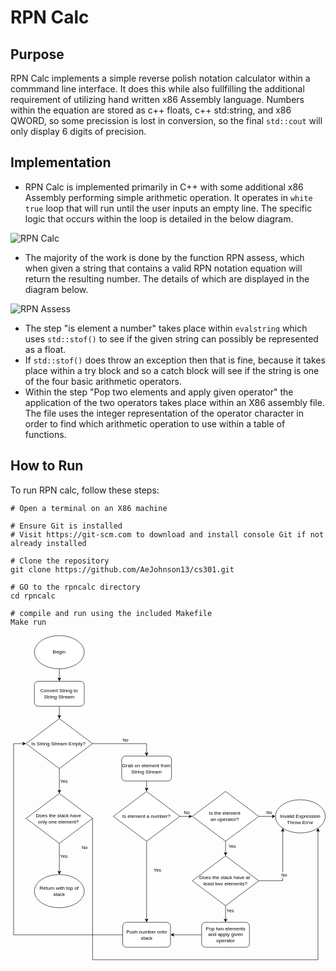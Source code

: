 # RPN Calc 

## Purpose
  RPN Calc implements a simple reverse polish notation calculator within a commmand line interface. It does this while also fullfilling the additional requirement of utilizing hand written x86 Assembly language. Numbers within the equation are stored as c++ floats, c++ std:string, and x86 QWORD, so some precission is lost in conversion, so the final `std::cout` will only display 6 digits of precision.
## Implementation 
* RPN Calc is implemented primarily in C++ with some additional x86 Assembly performing simple arithmetic operation. It operates in `white true` loop that will run until the user inputs an empty line. The specific logic that occurs within the loop is detailed in the below diagram. 


![RPN Calc](https://github.com/user-attachments/assets/9888b84c-9dc7-4c9d-b6ba-670d3af7c4f6)

* The majority of the work is done by the function RPN assess, which when given a string that contains a valid RPN notation equation will return the resulting number. The details of which are displayed in the diagram below. 

![RPN Assess](https://github.com/user-attachments/assets/274f4db0-29b4-4dce-b064-4c96f7f05295)

* The step "is element a number" takes place within `evalstring` which uses `std::stof()` to see if the given string can possibly be represented as a float.
* If `std::stof()` does throw an exception then that is fine, because it takes place within a try block and so a catch block will see if the string is one of the four basic arithmetic operators.
* Within the step "Pop two elements and apply given operator" the application of the two operators takes place within an X86 assembly file. The file uses the integer representation of the operator character in order to find which arithmetic operation to use within a table of functions. 

## How to Run
To run RPN calc, follow these steps: 
```shell
# Open a terminal on an X86 machine

# Ensure Git is installed
# Visit https://git-scm.com to download and install console Git if not already installed

# Clone the repository 
git clone https://github.com/AeJohnson13/cs301.git

# GO to the rpncalc directory
cd rpncalc

# compile and run using the included Makefile
Make run
```



<svg xmlns="http://www.w3.org/2000/svg" xmlns:xlink="http://www.w3.org/1999/xlink" version="1.1" width="758px" viewBox="-0.5 -0.5 758 789" content="&lt;mxfile host=&quot;app.diagrams.net&quot; agent=&quot;Mozilla/5.0 (Windows NT 10.0; Win64; x64) AppleWebKit/537.36 (KHTML, like Gecko) Chrome/129.0.0.0 Safari/537.36&quot; version=&quot;24.7.17&quot;&gt;&#10;  &lt;diagram id=&quot;C5RBs43oDa-KdzZeNtuy&quot; name=&quot;Page-1&quot;&gt;&#10;    &lt;mxGraphModel dx=&quot;1434&quot; dy=&quot;738&quot; grid=&quot;1&quot; gridSize=&quot;10&quot; guides=&quot;1&quot; tooltips=&quot;1&quot; connect=&quot;1&quot; arrows=&quot;1&quot; fold=&quot;1&quot; page=&quot;1&quot; pageScale=&quot;1&quot; pageWidth=&quot;827&quot; pageHeight=&quot;1169&quot; math=&quot;0&quot; shadow=&quot;0&quot;&gt;&#10;      &lt;root&gt;&#10;        &lt;mxCell id=&quot;WIyWlLk6GJQsqaUBKTNV-0&quot; /&gt;&#10;        &lt;mxCell id=&quot;WIyWlLk6GJQsqaUBKTNV-1&quot; parent=&quot;WIyWlLk6GJQsqaUBKTNV-0&quot; /&gt;&#10;        &lt;mxCell id=&quot;pCOxgNjbTqNbOYw9X1aS-14&quot; style=&quot;edgeStyle=orthogonalEdgeStyle;rounded=0;orthogonalLoop=1;jettySize=auto;html=1;exitX=0.5;exitY=1;exitDx=0;exitDy=0;entryX=0.5;entryY=0;entryDx=0;entryDy=0;&quot; parent=&quot;WIyWlLk6GJQsqaUBKTNV-1&quot; source=&quot;pCOxgNjbTqNbOYw9X1aS-11&quot; target=&quot;pCOxgNjbTqNbOYw9X1aS-13&quot; edge=&quot;1&quot;&gt;&#10;          &lt;mxGeometry relative=&quot;1&quot; as=&quot;geometry&quot; /&gt;&#10;        &lt;/mxCell&gt;&#10;        &lt;mxCell id=&quot;pCOxgNjbTqNbOYw9X1aS-11&quot; value=&quot;Grab on element from String Stream&quot; style=&quot;rounded=1;whiteSpace=wrap;html=1;&quot; parent=&quot;WIyWlLk6GJQsqaUBKTNV-1&quot; vertex=&quot;1&quot;&gt;&#10;          &lt;mxGeometry x=&quot;300&quot; y=&quot;300&quot; width=&quot;120&quot; height=&quot;60&quot; as=&quot;geometry&quot; /&gt;&#10;        &lt;/mxCell&gt;&#10;        &lt;mxCell id=&quot;pCOxgNjbTqNbOYw9X1aS-16&quot; style=&quot;edgeStyle=orthogonalEdgeStyle;rounded=0;orthogonalLoop=1;jettySize=auto;html=1;exitX=1;exitY=0.5;exitDx=0;exitDy=0;entryX=0;entryY=0.5;entryDx=0;entryDy=0;&quot; parent=&quot;WIyWlLk6GJQsqaUBKTNV-1&quot; source=&quot;pCOxgNjbTqNbOYw9X1aS-13&quot; target=&quot;pCOxgNjbTqNbOYw9X1aS-15&quot; edge=&quot;1&quot;&gt;&#10;          &lt;mxGeometry relative=&quot;1&quot; as=&quot;geometry&quot; /&gt;&#10;        &lt;/mxCell&gt;&#10;        &lt;mxCell id=&quot;pCOxgNjbTqNbOYw9X1aS-17&quot; value=&quot;No&quot; style=&quot;edgeLabel;html=1;align=center;verticalAlign=middle;resizable=0;points=[];&quot; parent=&quot;pCOxgNjbTqNbOYw9X1aS-16&quot; vertex=&quot;1&quot; connectable=&quot;0&quot;&gt;&#10;          &lt;mxGeometry x=&quot;0.04&quot; relative=&quot;1&quot; as=&quot;geometry&quot;&gt;&#10;            &lt;mxPoint y=&quot;-10&quot; as=&quot;offset&quot; /&gt;&#10;          &lt;/mxGeometry&gt;&#10;        &lt;/mxCell&gt;&#10;        &lt;mxCell id=&quot;pCOxgNjbTqNbOYw9X1aS-27&quot; style=&quot;edgeStyle=orthogonalEdgeStyle;rounded=0;orthogonalLoop=1;jettySize=auto;html=1;exitX=0.5;exitY=1;exitDx=0;exitDy=0;entryX=0.5;entryY=0;entryDx=0;entryDy=0;&quot; parent=&quot;WIyWlLk6GJQsqaUBKTNV-1&quot; source=&quot;pCOxgNjbTqNbOYw9X1aS-13&quot; target=&quot;pCOxgNjbTqNbOYw9X1aS-18&quot; edge=&quot;1&quot;&gt;&#10;          &lt;mxGeometry relative=&quot;1&quot; as=&quot;geometry&quot; /&gt;&#10;        &lt;/mxCell&gt;&#10;        &lt;mxCell id=&quot;pCOxgNjbTqNbOYw9X1aS-51&quot; value=&quot;Yes&quot; style=&quot;edgeLabel;html=1;align=center;verticalAlign=middle;resizable=0;points=[];&quot; parent=&quot;pCOxgNjbTqNbOYw9X1aS-27&quot; vertex=&quot;1&quot; connectable=&quot;0&quot;&gt;&#10;          &lt;mxGeometry x=&quot;-0.23&quot; y=&quot;-2&quot; relative=&quot;1&quot; as=&quot;geometry&quot;&gt;&#10;            &lt;mxPoint x=&quot;27&quot; y=&quot;-7&quot; as=&quot;offset&quot; /&gt;&#10;          &lt;/mxGeometry&gt;&#10;        &lt;/mxCell&gt;&#10;        &lt;mxCell id=&quot;pCOxgNjbTqNbOYw9X1aS-13&quot; value=&quot;Is element a number?&quot; style=&quot;rhombus;whiteSpace=wrap;html=1;&quot; parent=&quot;WIyWlLk6GJQsqaUBKTNV-1&quot; vertex=&quot;1&quot;&gt;&#10;          &lt;mxGeometry x=&quot;280&quot; y=&quot;385&quot; width=&quot;160&quot; height=&quot;120&quot; as=&quot;geometry&quot; /&gt;&#10;        &lt;/mxCell&gt;&#10;        &lt;mxCell id=&quot;pCOxgNjbTqNbOYw9X1aS-29&quot; style=&quot;edgeStyle=orthogonalEdgeStyle;rounded=0;orthogonalLoop=1;jettySize=auto;html=1;exitX=0.5;exitY=1;exitDx=0;exitDy=0;entryX=0.5;entryY=0;entryDx=0;entryDy=0;&quot; parent=&quot;WIyWlLk6GJQsqaUBKTNV-1&quot; source=&quot;pCOxgNjbTqNbOYw9X1aS-15&quot; target=&quot;pCOxgNjbTqNbOYw9X1aS-34&quot; edge=&quot;1&quot;&gt;&#10;          &lt;mxGeometry relative=&quot;1&quot; as=&quot;geometry&quot;&gt;&#10;            &lt;mxPoint x=&quot;485&quot; y=&quot;530&quot; as=&quot;targetPoint&quot; /&gt;&#10;          &lt;/mxGeometry&gt;&#10;        &lt;/mxCell&gt;&#10;        &lt;mxCell id=&quot;pCOxgNjbTqNbOYw9X1aS-30&quot; value=&quot;Yes&quot; style=&quot;edgeLabel;html=1;align=center;verticalAlign=middle;resizable=0;points=[];&quot; parent=&quot;pCOxgNjbTqNbOYw9X1aS-29&quot; vertex=&quot;1&quot; connectable=&quot;0&quot;&gt;&#10;          &lt;mxGeometry x=&quot;0.2&quot; y=&quot;3&quot; relative=&quot;1&quot; as=&quot;geometry&quot;&gt;&#10;            &lt;mxPoint x=&quot;12&quot; y=&quot;-10&quot; as=&quot;offset&quot; /&gt;&#10;          &lt;/mxGeometry&gt;&#10;        &lt;/mxCell&gt;&#10;        &lt;mxCell id=&quot;pCOxgNjbTqNbOYw9X1aS-31&quot; style=&quot;edgeStyle=orthogonalEdgeStyle;rounded=0;orthogonalLoop=1;jettySize=auto;html=1;exitX=1;exitY=0.5;exitDx=0;exitDy=0;entryX=0;entryY=0.5;entryDx=0;entryDy=0;&quot; parent=&quot;WIyWlLk6GJQsqaUBKTNV-1&quot; source=&quot;pCOxgNjbTqNbOYw9X1aS-15&quot; target=&quot;pCOxgNjbTqNbOYw9X1aS-72&quot; edge=&quot;1&quot;&gt;&#10;          &lt;mxGeometry relative=&quot;1&quot; as=&quot;geometry&quot;&gt;&#10;            &lt;mxPoint x=&quot;600&quot; y=&quot;360&quot; as=&quot;targetPoint&quot; /&gt;&#10;          &lt;/mxGeometry&gt;&#10;        &lt;/mxCell&gt;&#10;        &lt;mxCell id=&quot;pCOxgNjbTqNbOYw9X1aS-32&quot; value=&quot;No&quot; style=&quot;edgeLabel;html=1;align=center;verticalAlign=middle;resizable=0;points=[];&quot; parent=&quot;pCOxgNjbTqNbOYw9X1aS-31&quot; vertex=&quot;1&quot; connectable=&quot;0&quot;&gt;&#10;          &lt;mxGeometry x=&quot;0.1634&quot; y=&quot;2&quot; relative=&quot;1&quot; as=&quot;geometry&quot;&gt;&#10;            &lt;mxPoint x=&quot;1&quot; y=&quot;-8&quot; as=&quot;offset&quot; /&gt;&#10;          &lt;/mxGeometry&gt;&#10;        &lt;/mxCell&gt;&#10;        &lt;mxCell id=&quot;pCOxgNjbTqNbOYw9X1aS-15&quot; value=&quot;Is the element&amp;amp;nbsp;&amp;lt;div&amp;gt;an operator?&amp;amp;nbsp;&amp;lt;/div&amp;gt;&quot; style=&quot;rhombus;whiteSpace=wrap;html=1;&quot; parent=&quot;WIyWlLk6GJQsqaUBKTNV-1&quot; vertex=&quot;1&quot;&gt;&#10;          &lt;mxGeometry x=&quot;470&quot; y=&quot;385&quot; width=&quot;160&quot; height=&quot;120&quot; as=&quot;geometry&quot; /&gt;&#10;        &lt;/mxCell&gt;&#10;        &lt;mxCell id=&quot;pCOxgNjbTqNbOYw9X1aS-71&quot; style=&quot;edgeStyle=orthogonalEdgeStyle;rounded=0;orthogonalLoop=1;jettySize=auto;html=1;exitX=0;exitY=0.5;exitDx=0;exitDy=0;entryX=0;entryY=0.5;entryDx=0;entryDy=0;&quot; parent=&quot;WIyWlLk6GJQsqaUBKTNV-1&quot; source=&quot;pCOxgNjbTqNbOYw9X1aS-18&quot; target=&quot;pCOxgNjbTqNbOYw9X1aS-43&quot; edge=&quot;1&quot;&gt;&#10;          &lt;mxGeometry relative=&quot;1&quot; as=&quot;geometry&quot;&gt;&#10;            &lt;mxPoint x=&quot;40&quot; y=&quot;730&quot; as=&quot;targetPoint&quot; /&gt;&#10;            &lt;Array as=&quot;points&quot;&gt;&#10;              &lt;mxPoint x=&quot;40&quot; y=&quot;730&quot; /&gt;&#10;              &lt;mxPoint x=&quot;40&quot; y=&quot;270&quot; /&gt;&#10;            &lt;/Array&gt;&#10;          &lt;/mxGeometry&gt;&#10;        &lt;/mxCell&gt;&#10;        &lt;mxCell id=&quot;pCOxgNjbTqNbOYw9X1aS-18&quot; value=&quot;Push number onto stack&quot; style=&quot;rounded=1;whiteSpace=wrap;html=1;&quot; parent=&quot;WIyWlLk6GJQsqaUBKTNV-1&quot; vertex=&quot;1&quot;&gt;&#10;          &lt;mxGeometry x=&quot;302.5&quot; y=&quot;700&quot; width=&quot;115&quot; height=&quot;60&quot; as=&quot;geometry&quot; /&gt;&#10;        &lt;/mxCell&gt;&#10;        &lt;mxCell id=&quot;pCOxgNjbTqNbOYw9X1aS-35&quot; style=&quot;edgeStyle=orthogonalEdgeStyle;rounded=0;orthogonalLoop=1;jettySize=auto;html=1;entryX=0;entryY=1;entryDx=0;entryDy=0;&quot; parent=&quot;WIyWlLk6GJQsqaUBKTNV-1&quot; source=&quot;pCOxgNjbTqNbOYw9X1aS-34&quot; target=&quot;pCOxgNjbTqNbOYw9X1aS-72&quot; edge=&quot;1&quot;&gt;&#10;          &lt;mxGeometry relative=&quot;1&quot; as=&quot;geometry&quot;&gt;&#10;            &lt;mxPoint x=&quot;700&quot; y=&quot;455&quot; as=&quot;targetPoint&quot; /&gt;&#10;          &lt;/mxGeometry&gt;&#10;        &lt;/mxCell&gt;&#10;        &lt;mxCell id=&quot;pCOxgNjbTqNbOYw9X1aS-36&quot; value=&quot;No&quot; style=&quot;edgeLabel;html=1;align=center;verticalAlign=middle;resizable=0;points=[];&quot; parent=&quot;pCOxgNjbTqNbOYw9X1aS-35&quot; vertex=&quot;1&quot; connectable=&quot;0&quot;&gt;&#10;          &lt;mxGeometry x=&quot;-0.407&quot; y=&quot;-4&quot; relative=&quot;1&quot; as=&quot;geometry&quot;&gt;&#10;            &lt;mxPoint x=&quot;5&quot; y=&quot;-19&quot; as=&quot;offset&quot; /&gt;&#10;          &lt;/mxGeometry&gt;&#10;        &lt;/mxCell&gt;&#10;        &lt;mxCell id=&quot;pCOxgNjbTqNbOYw9X1aS-38&quot; style=&quot;edgeStyle=orthogonalEdgeStyle;rounded=0;orthogonalLoop=1;jettySize=auto;html=1;exitX=0.5;exitY=1;exitDx=0;exitDy=0;entryX=0.5;entryY=0;entryDx=0;entryDy=0;&quot; parent=&quot;WIyWlLk6GJQsqaUBKTNV-1&quot; source=&quot;pCOxgNjbTqNbOYw9X1aS-34&quot; target=&quot;pCOxgNjbTqNbOYw9X1aS-37&quot; edge=&quot;1&quot;&gt;&#10;          &lt;mxGeometry relative=&quot;1&quot; as=&quot;geometry&quot; /&gt;&#10;        &lt;/mxCell&gt;&#10;        &lt;mxCell id=&quot;pCOxgNjbTqNbOYw9X1aS-39&quot; value=&quot;Yes&quot; style=&quot;edgeLabel;html=1;align=center;verticalAlign=middle;resizable=0;points=[];&quot; parent=&quot;pCOxgNjbTqNbOYw9X1aS-38&quot; vertex=&quot;1&quot; connectable=&quot;0&quot;&gt;&#10;          &lt;mxGeometry x=&quot;-0.4&quot; y=&quot;2&quot; relative=&quot;1&quot; as=&quot;geometry&quot;&gt;&#10;            &lt;mxPoint x=&quot;8&quot; as=&quot;offset&quot; /&gt;&#10;          &lt;/mxGeometry&gt;&#10;        &lt;/mxCell&gt;&#10;        &lt;mxCell id=&quot;pCOxgNjbTqNbOYw9X1aS-34&quot; value=&quot;Does the stack have at&amp;amp;nbsp;&amp;lt;div&amp;gt;least two elements?&amp;lt;/div&amp;gt;&quot; style=&quot;rhombus;whiteSpace=wrap;html=1;&quot; parent=&quot;WIyWlLk6GJQsqaUBKTNV-1&quot; vertex=&quot;1&quot;&gt;&#10;          &lt;mxGeometry x=&quot;470&quot; y=&quot;540&quot; width=&quot;160&quot; height=&quot;120&quot; as=&quot;geometry&quot; /&gt;&#10;        &lt;/mxCell&gt;&#10;        &lt;mxCell id=&quot;pCOxgNjbTqNbOYw9X1aS-42&quot; style=&quot;edgeStyle=orthogonalEdgeStyle;rounded=0;orthogonalLoop=1;jettySize=auto;html=1;entryX=1;entryY=0.5;entryDx=0;entryDy=0;&quot; parent=&quot;WIyWlLk6GJQsqaUBKTNV-1&quot; source=&quot;pCOxgNjbTqNbOYw9X1aS-37&quot; target=&quot;pCOxgNjbTqNbOYw9X1aS-18&quot; edge=&quot;1&quot;&gt;&#10;          &lt;mxGeometry relative=&quot;1&quot; as=&quot;geometry&quot;&gt;&#10;            &lt;mxPoint x=&quot;420&quot; y=&quot;730&quot; as=&quot;targetPoint&quot; /&gt;&#10;          &lt;/mxGeometry&gt;&#10;        &lt;/mxCell&gt;&#10;        &lt;mxCell id=&quot;pCOxgNjbTqNbOYw9X1aS-37&quot; value=&quot;Pop two elements and apply given operator&quot; style=&quot;rounded=1;whiteSpace=wrap;html=1;&quot; parent=&quot;WIyWlLk6GJQsqaUBKTNV-1&quot; vertex=&quot;1&quot;&gt;&#10;          &lt;mxGeometry x=&quot;492.5&quot; y=&quot;700&quot; width=&quot;115&quot; height=&quot;60&quot; as=&quot;geometry&quot; /&gt;&#10;        &lt;/mxCell&gt;&#10;        &lt;mxCell id=&quot;pCOxgNjbTqNbOYw9X1aS-46&quot; style=&quot;edgeStyle=orthogonalEdgeStyle;rounded=0;orthogonalLoop=1;jettySize=auto;html=1;exitX=1;exitY=0.5;exitDx=0;exitDy=0;entryX=0.5;entryY=0;entryDx=0;entryDy=0;&quot; parent=&quot;WIyWlLk6GJQsqaUBKTNV-1&quot; source=&quot;pCOxgNjbTqNbOYw9X1aS-43&quot; target=&quot;pCOxgNjbTqNbOYw9X1aS-11&quot; edge=&quot;1&quot;&gt;&#10;          &lt;mxGeometry relative=&quot;1&quot; as=&quot;geometry&quot; /&gt;&#10;        &lt;/mxCell&gt;&#10;        &lt;mxCell id=&quot;pCOxgNjbTqNbOYw9X1aS-47&quot; value=&quot;No&quot; style=&quot;edgeLabel;html=1;align=center;verticalAlign=middle;resizable=0;points=[];&quot; parent=&quot;pCOxgNjbTqNbOYw9X1aS-46&quot; vertex=&quot;1&quot; connectable=&quot;0&quot;&gt;&#10;          &lt;mxGeometry x=&quot;-0.1857&quot; y=&quot;1&quot; relative=&quot;1&quot; as=&quot;geometry&quot;&gt;&#10;            &lt;mxPoint x=&quot;13&quot; y=&quot;-9&quot; as=&quot;offset&quot; /&gt;&#10;          &lt;/mxGeometry&gt;&#10;        &lt;/mxCell&gt;&#10;        &lt;mxCell id=&quot;pCOxgNjbTqNbOYw9X1aS-50&quot; style=&quot;edgeStyle=orthogonalEdgeStyle;rounded=0;orthogonalLoop=1;jettySize=auto;html=1;exitX=0.5;exitY=1;exitDx=0;exitDy=0;entryX=0.5;entryY=0;entryDx=0;entryDy=0;&quot; parent=&quot;WIyWlLk6GJQsqaUBKTNV-1&quot; source=&quot;pCOxgNjbTqNbOYw9X1aS-43&quot; target=&quot;pCOxgNjbTqNbOYw9X1aS-49&quot; edge=&quot;1&quot;&gt;&#10;          &lt;mxGeometry relative=&quot;1&quot; as=&quot;geometry&quot; /&gt;&#10;        &lt;/mxCell&gt;&#10;        &lt;mxCell id=&quot;pCOxgNjbTqNbOYw9X1aS-57&quot; value=&quot;Yes&quot; style=&quot;edgeLabel;html=1;align=center;verticalAlign=middle;resizable=0;points=[];&quot; parent=&quot;pCOxgNjbTqNbOYw9X1aS-50&quot; vertex=&quot;1&quot; connectable=&quot;0&quot;&gt;&#10;          &lt;mxGeometry x=&quot;0.0167&quot; y=&quot;-1&quot; relative=&quot;1&quot; as=&quot;geometry&quot;&gt;&#10;            &lt;mxPoint x=&quot;11&quot; y=&quot;-1&quot; as=&quot;offset&quot; /&gt;&#10;          &lt;/mxGeometry&gt;&#10;        &lt;/mxCell&gt;&#10;        &lt;mxCell id=&quot;pCOxgNjbTqNbOYw9X1aS-43&quot; value=&quot;Is String Stream Empty?&amp;amp;nbsp;&quot; style=&quot;rhombus;whiteSpace=wrap;html=1;&quot; parent=&quot;WIyWlLk6GJQsqaUBKTNV-1&quot; vertex=&quot;1&quot;&gt;&#10;          &lt;mxGeometry x=&quot;70&quot; y=&quot;210&quot; width=&quot;160&quot; height=&quot;120&quot; as=&quot;geometry&quot; /&gt;&#10;        &lt;/mxCell&gt;&#10;        &lt;mxCell id=&quot;pCOxgNjbTqNbOYw9X1aS-55&quot; style=&quot;edgeStyle=orthogonalEdgeStyle;rounded=0;orthogonalLoop=1;jettySize=auto;html=1;exitX=0.5;exitY=1;exitDx=0;exitDy=0;entryX=0.5;entryY=0;entryDx=0;entryDy=0;&quot; parent=&quot;WIyWlLk6GJQsqaUBKTNV-1&quot; source=&quot;pCOxgNjbTqNbOYw9X1aS-49&quot; target=&quot;pCOxgNjbTqNbOYw9X1aS-59&quot; edge=&quot;1&quot;&gt;&#10;          &lt;mxGeometry relative=&quot;1&quot; as=&quot;geometry&quot;&gt;&#10;            &lt;mxPoint x=&quot;170&quot; y=&quot;560&quot; as=&quot;targetPoint&quot; /&gt;&#10;          &lt;/mxGeometry&gt;&#10;        &lt;/mxCell&gt;&#10;        &lt;mxCell id=&quot;pCOxgNjbTqNbOYw9X1aS-56&quot; value=&quot;Yes&quot; style=&quot;edgeLabel;html=1;align=center;verticalAlign=middle;resizable=0;points=[];&quot; parent=&quot;pCOxgNjbTqNbOYw9X1aS-55&quot; vertex=&quot;1&quot; connectable=&quot;0&quot;&gt;&#10;          &lt;mxGeometry x=&quot;-0.64&quot; y=&quot;3&quot; relative=&quot;1&quot; as=&quot;geometry&quot;&gt;&#10;            &lt;mxPoint x=&quot;7&quot; y=&quot;16&quot; as=&quot;offset&quot; /&gt;&#10;          &lt;/mxGeometry&gt;&#10;        &lt;/mxCell&gt;&#10;        &lt;mxCell id=&quot;pCOxgNjbTqNbOYw9X1aS-68&quot; style=&quot;edgeStyle=orthogonalEdgeStyle;rounded=0;orthogonalLoop=1;jettySize=auto;html=1;exitX=1;exitY=0.5;exitDx=0;exitDy=0;movable=1;resizable=1;rotatable=1;deletable=1;editable=1;locked=0;connectable=1;entryX=1;entryY=1;entryDx=0;entryDy=0;&quot; parent=&quot;WIyWlLk6GJQsqaUBKTNV-1&quot; source=&quot;pCOxgNjbTqNbOYw9X1aS-49&quot; target=&quot;pCOxgNjbTqNbOYw9X1aS-72&quot; edge=&quot;1&quot;&gt;&#10;          &lt;mxGeometry relative=&quot;1&quot; as=&quot;geometry&quot;&gt;&#10;            &lt;mxPoint x=&quot;760&quot; y=&quot;455&quot; as=&quot;targetPoint&quot; /&gt;&#10;            &lt;Array as=&quot;points&quot;&gt;&#10;              &lt;mxPoint x=&quot;230&quot; y=&quot;790&quot; /&gt;&#10;              &lt;mxPoint x=&quot;772&quot; y=&quot;790&quot; /&gt;&#10;            &lt;/Array&gt;&#10;          &lt;/mxGeometry&gt;&#10;        &lt;/mxCell&gt;&#10;        &lt;mxCell id=&quot;pCOxgNjbTqNbOYw9X1aS-69&quot; value=&quot;No&quot; style=&quot;edgeLabel;html=1;align=center;verticalAlign=middle;resizable=0;points=[];&quot; parent=&quot;pCOxgNjbTqNbOYw9X1aS-68&quot; vertex=&quot;1&quot; connectable=&quot;0&quot;&gt;&#10;          &lt;mxGeometry x=&quot;-0.913&quot; y=&quot;2&quot; relative=&quot;1&quot; as=&quot;geometry&quot;&gt;&#10;            &lt;mxPoint x=&quot;-22&quot; y=&quot;18&quot; as=&quot;offset&quot; /&gt;&#10;          &lt;/mxGeometry&gt;&#10;        &lt;/mxCell&gt;&#10;        &lt;mxCell id=&quot;pCOxgNjbTqNbOYw9X1aS-49&quot; value=&quot;Does the stack have&amp;amp;nbsp;&amp;lt;div&amp;gt;only one element?&amp;amp;nbsp;&amp;lt;/div&amp;gt;&quot; style=&quot;rhombus;whiteSpace=wrap;html=1;&quot; parent=&quot;WIyWlLk6GJQsqaUBKTNV-1&quot; vertex=&quot;1&quot;&gt;&#10;          &lt;mxGeometry x=&quot;70&quot; y=&quot;390&quot; width=&quot;160&quot; height=&quot;120&quot; as=&quot;geometry&quot; /&gt;&#10;        &lt;/mxCell&gt;&#10;        &lt;mxCell id=&quot;pCOxgNjbTqNbOYw9X1aS-59&quot; value=&quot;Return with top of stack&quot; style=&quot;ellipse;whiteSpace=wrap;html=1;&quot; parent=&quot;WIyWlLk6GJQsqaUBKTNV-1&quot; vertex=&quot;1&quot;&gt;&#10;          &lt;mxGeometry x=&quot;90&quot; y=&quot;585&quot; width=&quot;120&quot; height=&quot;80&quot; as=&quot;geometry&quot; /&gt;&#10;        &lt;/mxCell&gt;&#10;        &lt;mxCell id=&quot;pCOxgNjbTqNbOYw9X1aS-72&quot; value=&quot;&amp;lt;br&amp;gt;&amp;lt;span style=&amp;quot;color: rgb(0, 0, 0); font-family: Helvetica; font-size: 12px; font-style: normal; font-variant-ligatures: normal; font-variant-caps: normal; font-weight: 400; letter-spacing: normal; orphans: 2; text-align: center; text-indent: 0px; text-transform: none; widows: 2; word-spacing: 0px; -webkit-text-stroke-width: 0px; white-space: normal; background-color: rgb(251, 251, 251); text-decoration-thickness: initial; text-decoration-style: initial; text-decoration-color: initial; display: inline !important; float: none;&amp;quot;&amp;gt;Invalid Expression&amp;lt;/span&amp;gt;&amp;lt;br&amp;gt;Throw Error&quot; style=&quot;ellipse;whiteSpace=wrap;html=1;&quot; parent=&quot;WIyWlLk6GJQsqaUBKTNV-1&quot; vertex=&quot;1&quot;&gt;&#10;          &lt;mxGeometry x=&quot;670&quot; y=&quot;405&quot; width=&quot;120&quot; height=&quot;80&quot; as=&quot;geometry&quot; /&gt;&#10;        &lt;/mxCell&gt;&#10;        &lt;mxCell id=&quot;7T1FU7WN9bForqo946X--2&quot; style=&quot;edgeStyle=orthogonalEdgeStyle;rounded=0;orthogonalLoop=1;jettySize=auto;html=1;exitX=0.5;exitY=1;exitDx=0;exitDy=0;entryX=0.5;entryY=0;entryDx=0;entryDy=0;&quot; parent=&quot;WIyWlLk6GJQsqaUBKTNV-1&quot; source=&quot;pCOxgNjbTqNbOYw9X1aS-74&quot; target=&quot;7T1FU7WN9bForqo946X--1&quot; edge=&quot;1&quot;&gt;&#10;          &lt;mxGeometry relative=&quot;1&quot; as=&quot;geometry&quot; /&gt;&#10;        &lt;/mxCell&gt;&#10;        &lt;mxCell id=&quot;pCOxgNjbTqNbOYw9X1aS-74&quot; value=&quot;Begin&quot; style=&quot;ellipse;whiteSpace=wrap;html=1;&quot; parent=&quot;WIyWlLk6GJQsqaUBKTNV-1&quot; vertex=&quot;1&quot;&gt;&#10;          &lt;mxGeometry x=&quot;90&quot; y=&quot;10&quot; width=&quot;120&quot; height=&quot;80&quot; as=&quot;geometry&quot; /&gt;&#10;        &lt;/mxCell&gt;&#10;        &lt;mxCell id=&quot;7T1FU7WN9bForqo946X--3&quot; style=&quot;edgeStyle=orthogonalEdgeStyle;rounded=0;orthogonalLoop=1;jettySize=auto;html=1;exitX=0.5;exitY=1;exitDx=0;exitDy=0;entryX=0.5;entryY=0;entryDx=0;entryDy=0;&quot; parent=&quot;WIyWlLk6GJQsqaUBKTNV-1&quot; source=&quot;7T1FU7WN9bForqo946X--1&quot; target=&quot;pCOxgNjbTqNbOYw9X1aS-43&quot; edge=&quot;1&quot;&gt;&#10;          &lt;mxGeometry relative=&quot;1&quot; as=&quot;geometry&quot; /&gt;&#10;        &lt;/mxCell&gt;&#10;        &lt;mxCell id=&quot;7T1FU7WN9bForqo946X--1&quot; value=&quot;Convert String to String Stream&quot; style=&quot;rounded=1;whiteSpace=wrap;html=1;&quot; parent=&quot;WIyWlLk6GJQsqaUBKTNV-1&quot; vertex=&quot;1&quot;&gt;&#10;          &lt;mxGeometry x=&quot;90&quot; y=&quot;120&quot; width=&quot;120&quot; height=&quot;60&quot; as=&quot;geometry&quot; /&gt;&#10;        &lt;/mxCell&gt;&#10;      &lt;/root&gt;&#10;    &lt;/mxGraphModel&gt;&#10;  &lt;/diagram&gt;&#10;&lt;/mxfile&gt;&#10;" onclick="(function(svg){var src=window.event.target||window.event.srcElement;while (src!=null&amp;&amp;src.nodeName.toLowerCase()!='a'){src=src.parentNode;}if(src==null){if(svg.wnd!=null&amp;&amp;!svg.wnd.closed){svg.wnd.focus();}else{var r=function(evt){if(evt.data=='ready'&amp;&amp;evt.source==svg.wnd){svg.wnd.postMessage(decodeURIComponent(svg.getAttribute('content')),'*');window.removeEventListener('message',r);}};window.addEventListener('message',r);svg.wnd=window.open('https://viewer.diagrams.net/?client=1&amp;page=0&amp;edit=_blank');}}})(this);" style="cursor:pointer;max-width:100%;max-height:789px;"><defs/><g><g data-cell-id="WIyWlLk6GJQsqaUBKTNV-0"><g data-cell-id="WIyWlLk6GJQsqaUBKTNV-1"><g data-cell-id="pCOxgNjbTqNbOYw9X1aS-14"><g><path d="M 327 350 L 327 368.63" fill="none" stroke="rgb(0, 0, 0)" stroke-miterlimit="10" pointer-events="stroke"/><path d="M 327 373.88 L 323.5 366.88 L 327 368.63 L 330.5 366.88 Z" fill="rgb(0, 0, 0)" stroke="rgb(0, 0, 0)" stroke-miterlimit="10" pointer-events="all"/></g></g><g data-cell-id="pCOxgNjbTqNbOYw9X1aS-11"><g><rect x="267" y="290" width="120" height="60" rx="9" ry="9" fill="rgb(255, 255, 255)" stroke="rgb(0, 0, 0)" pointer-events="all"/></g><g><g transform="translate(-0.5 -0.5)"><switch><foreignObject pointer-events="none" width="100%" height="100%" requiredFeatures="http://www.w3.org/TR/SVG11/feature#Extensibility" style="overflow: visible; text-align: left;"><div xmlns="http://www.w3.org/1999/xhtml" style="display: flex; align-items: unsafe center; justify-content: unsafe center; width: 118px; height: 1px; padding-top: 320px; margin-left: 268px;"><div data-drawio-colors="color: rgb(0, 0, 0); " style="box-sizing: border-box; font-size: 0px; text-align: center;"><div style="display: inline-block; font-size: 12px; font-family: Helvetica; color: rgb(0, 0, 0); line-height: 1.2; pointer-events: all; white-space: normal; overflow-wrap: normal;">Grab on element from String Stream</div></div></div></foreignObject><text x="327" y="324" fill="rgb(0, 0, 0)" font-family="&quot;Helvetica&quot;" font-size="12px" text-anchor="middle">Grab on element from...</text></switch></g></g></g><g data-cell-id="pCOxgNjbTqNbOYw9X1aS-16"><g><path d="M 407 435 L 430.63 435" fill="none" stroke="rgb(0, 0, 0)" stroke-miterlimit="10" pointer-events="stroke"/><path d="M 435.88 435 L 428.88 438.5 L 430.63 435 L 428.88 431.5 Z" fill="rgb(0, 0, 0)" stroke="rgb(0, 0, 0)" stroke-miterlimit="10" pointer-events="all"/></g><g data-cell-id="pCOxgNjbTqNbOYw9X1aS-17"><g><g transform="translate(-0.5 -0.5)"><switch><foreignObject pointer-events="none" width="100%" height="100%" requiredFeatures="http://www.w3.org/TR/SVG11/feature#Extensibility" style="overflow: visible; text-align: left;"><div xmlns="http://www.w3.org/1999/xhtml" style="display: flex; align-items: unsafe center; justify-content: unsafe center; width: 1px; height: 1px; padding-top: 426px; margin-left: 424px;"><div data-drawio-colors="color: rgb(0, 0, 0); background-color: rgb(255, 255, 255); " style="box-sizing: border-box; font-size: 0px; text-align: center;"><div style="display: inline-block; font-size: 11px; font-family: Helvetica; color: rgb(0, 0, 0); line-height: 1.2; pointer-events: all; background-color: rgb(255, 255, 255); white-space: nowrap;">No</div></div></div></foreignObject><text x="424" y="429" fill="rgb(0, 0, 0)" font-family="&quot;Helvetica&quot;" font-size="11px" text-anchor="middle">No</text></switch></g></g></g></g><g data-cell-id="pCOxgNjbTqNbOYw9X1aS-27"><g><path d="M 327 495 L 327 683.63" fill="none" stroke="rgb(0, 0, 0)" stroke-miterlimit="10" pointer-events="stroke"/><path d="M 327 688.88 L 323.5 681.88 L 327 683.63 L 330.5 681.88 Z" fill="rgb(0, 0, 0)" stroke="rgb(0, 0, 0)" stroke-miterlimit="10" pointer-events="all"/></g><g data-cell-id="pCOxgNjbTqNbOYw9X1aS-51"><g><g transform="translate(-0.5 -0.5)"><switch><foreignObject pointer-events="none" width="100%" height="100%" requiredFeatures="http://www.w3.org/TR/SVG11/feature#Extensibility" style="overflow: visible; text-align: left;"><div xmlns="http://www.w3.org/1999/xhtml" style="display: flex; align-items: unsafe center; justify-content: unsafe center; width: 1px; height: 1px; padding-top: 564px; margin-left: 353px;"><div data-drawio-colors="color: rgb(0, 0, 0); background-color: rgb(255, 255, 255); " style="box-sizing: border-box; font-size: 0px; text-align: center;"><div style="display: inline-block; font-size: 11px; font-family: Helvetica; color: rgb(0, 0, 0); line-height: 1.2; pointer-events: all; background-color: rgb(255, 255, 255); white-space: nowrap;">Yes</div></div></div></foreignObject><text x="353" y="567" fill="rgb(0, 0, 0)" font-family="&quot;Helvetica&quot;" font-size="11px" text-anchor="middle">Yes</text></switch></g></g></g></g><g data-cell-id="pCOxgNjbTqNbOYw9X1aS-13"><g><path d="M 327 375 L 407 435 L 327 495 L 247 435 Z" fill="rgb(255, 255, 255)" stroke="rgb(0, 0, 0)" stroke-miterlimit="10" pointer-events="all"/></g><g><g transform="translate(-0.5 -0.5)"><switch><foreignObject pointer-events="none" width="100%" height="100%" requiredFeatures="http://www.w3.org/TR/SVG11/feature#Extensibility" style="overflow: visible; text-align: left;"><div xmlns="http://www.w3.org/1999/xhtml" style="display: flex; align-items: unsafe center; justify-content: unsafe center; width: 158px; height: 1px; padding-top: 435px; margin-left: 248px;"><div data-drawio-colors="color: rgb(0, 0, 0); " style="box-sizing: border-box; font-size: 0px; text-align: center;"><div style="display: inline-block; font-size: 12px; font-family: Helvetica; color: rgb(0, 0, 0); line-height: 1.2; pointer-events: all; white-space: normal; overflow-wrap: normal;">Is element a number?</div></div></div></foreignObject><text x="327" y="439" fill="rgb(0, 0, 0)" font-family="&quot;Helvetica&quot;" font-size="12px" text-anchor="middle">Is element a number?</text></switch></g></g></g><g data-cell-id="pCOxgNjbTqNbOYw9X1aS-29"><g><path d="M 517 495 L 517 523.63" fill="none" stroke="rgb(0, 0, 0)" stroke-miterlimit="10" pointer-events="stroke"/><path d="M 517 528.88 L 513.5 521.88 L 517 523.63 L 520.5 521.88 Z" fill="rgb(0, 0, 0)" stroke="rgb(0, 0, 0)" stroke-miterlimit="10" pointer-events="all"/></g><g data-cell-id="pCOxgNjbTqNbOYw9X1aS-30"><g><g transform="translate(-0.5 -0.5)"><switch><foreignObject pointer-events="none" width="100%" height="100%" requiredFeatures="http://www.w3.org/TR/SVG11/feature#Extensibility" style="overflow: visible; text-align: left;"><div xmlns="http://www.w3.org/1999/xhtml" style="display: flex; align-items: unsafe center; justify-content: unsafe center; width: 1px; height: 1px; padding-top: 507px; margin-left: 533px;"><div data-drawio-colors="color: rgb(0, 0, 0); background-color: rgb(255, 255, 255); " style="box-sizing: border-box; font-size: 0px; text-align: center;"><div style="display: inline-block; font-size: 11px; font-family: Helvetica; color: rgb(0, 0, 0); line-height: 1.2; pointer-events: all; background-color: rgb(255, 255, 255); white-space: nowrap;">Yes</div></div></div></foreignObject><text x="533" y="510" fill="rgb(0, 0, 0)" font-family="&quot;Helvetica&quot;" font-size="11px" text-anchor="middle">Yes</text></switch></g></g></g></g><g data-cell-id="pCOxgNjbTqNbOYw9X1aS-31"><g><path d="M 597 435 L 630.63 435" fill="none" stroke="rgb(0, 0, 0)" stroke-miterlimit="10" pointer-events="stroke"/><path d="M 635.88 435 L 628.88 438.5 L 630.63 435 L 628.88 431.5 Z" fill="rgb(0, 0, 0)" stroke="rgb(0, 0, 0)" stroke-miterlimit="10" pointer-events="all"/></g><g data-cell-id="pCOxgNjbTqNbOYw9X1aS-32"><g><g transform="translate(-0.5 -0.5)"><switch><foreignObject pointer-events="none" width="100%" height="100%" requiredFeatures="http://www.w3.org/TR/SVG11/feature#Extensibility" style="overflow: visible; text-align: left;"><div xmlns="http://www.w3.org/1999/xhtml" style="display: flex; align-items: unsafe center; justify-content: unsafe center; width: 1px; height: 1px; padding-top: 426px; margin-left: 622px;"><div data-drawio-colors="color: rgb(0, 0, 0); background-color: rgb(255, 255, 255); " style="box-sizing: border-box; font-size: 0px; text-align: center;"><div style="display: inline-block; font-size: 11px; font-family: Helvetica; color: rgb(0, 0, 0); line-height: 1.2; pointer-events: all; background-color: rgb(255, 255, 255); white-space: nowrap;">No</div></div></div></foreignObject><text x="622" y="429" fill="rgb(0, 0, 0)" font-family="&quot;Helvetica&quot;" font-size="11px" text-anchor="middle">No</text></switch></g></g></g></g><g data-cell-id="pCOxgNjbTqNbOYw9X1aS-15"><g><path d="M 517 375 L 597 435 L 517 495 L 437 435 Z" fill="rgb(255, 255, 255)" stroke="rgb(0, 0, 0)" stroke-miterlimit="10" pointer-events="all"/></g><g><g transform="translate(-0.5 -0.5)"><switch><foreignObject pointer-events="none" width="100%" height="100%" requiredFeatures="http://www.w3.org/TR/SVG11/feature#Extensibility" style="overflow: visible; text-align: left;"><div xmlns="http://www.w3.org/1999/xhtml" style="display: flex; align-items: unsafe center; justify-content: unsafe center; width: 158px; height: 1px; padding-top: 435px; margin-left: 438px;"><div data-drawio-colors="color: rgb(0, 0, 0); " style="box-sizing: border-box; font-size: 0px; text-align: center;"><div style="display: inline-block; font-size: 12px; font-family: Helvetica; color: rgb(0, 0, 0); line-height: 1.2; pointer-events: all; white-space: normal; overflow-wrap: normal;">Is the element <div>an operator? </div></div></div></div></foreignObject><text x="517" y="439" fill="rgb(0, 0, 0)" font-family="&quot;Helvetica&quot;" font-size="12px" text-anchor="middle">Is the element...</text></switch></g></g></g><g data-cell-id="pCOxgNjbTqNbOYw9X1aS-71"><g><path d="M 269.5 720 L 7 720 L 7 260 L 30.63 260" fill="none" stroke="rgb(0, 0, 0)" stroke-miterlimit="10" pointer-events="stroke"/><path d="M 35.88 260 L 28.88 263.5 L 30.63 260 L 28.88 256.5 Z" fill="rgb(0, 0, 0)" stroke="rgb(0, 0, 0)" stroke-miterlimit="10" pointer-events="all"/></g></g><g data-cell-id="pCOxgNjbTqNbOYw9X1aS-18"><g><rect x="269.5" y="690" width="115" height="60" rx="9" ry="9" fill="rgb(255, 255, 255)" stroke="rgb(0, 0, 0)" pointer-events="all"/></g><g><g transform="translate(-0.5 -0.5)"><switch><foreignObject pointer-events="none" width="100%" height="100%" requiredFeatures="http://www.w3.org/TR/SVG11/feature#Extensibility" style="overflow: visible; text-align: left;"><div xmlns="http://www.w3.org/1999/xhtml" style="display: flex; align-items: unsafe center; justify-content: unsafe center; width: 113px; height: 1px; padding-top: 720px; margin-left: 271px;"><div data-drawio-colors="color: rgb(0, 0, 0); " style="box-sizing: border-box; font-size: 0px; text-align: center;"><div style="display: inline-block; font-size: 12px; font-family: Helvetica; color: rgb(0, 0, 0); line-height: 1.2; pointer-events: all; white-space: normal; overflow-wrap: normal;">Push number onto stack</div></div></div></foreignObject><text x="327" y="724" fill="rgb(0, 0, 0)" font-family="&quot;Helvetica&quot;" font-size="12px" text-anchor="middle">Push number onto st...</text></switch></g></g></g><g data-cell-id="pCOxgNjbTqNbOYw9X1aS-35"><g><path d="M 597 590 L 654.6 590 L 654.57 469.65" fill="none" stroke="rgb(0, 0, 0)" stroke-miterlimit="10" pointer-events="stroke"/><path d="M 654.57 464.4 L 658.08 471.4 L 654.57 469.65 L 651.08 471.4 Z" fill="rgb(0, 0, 0)" stroke="rgb(0, 0, 0)" stroke-miterlimit="10" pointer-events="all"/></g><g data-cell-id="pCOxgNjbTqNbOYw9X1aS-36"><g><g transform="translate(-0.5 -0.5)"><switch><foreignObject pointer-events="none" width="100%" height="100%" requiredFeatures="http://www.w3.org/TR/SVG11/feature#Extensibility" style="overflow: visible; text-align: left;"><div xmlns="http://www.w3.org/1999/xhtml" style="display: flex; align-items: unsafe center; justify-content: unsafe center; width: 1px; height: 1px; padding-top: 576px; margin-left: 658px;"><div data-drawio-colors="color: rgb(0, 0, 0); background-color: rgb(255, 255, 255); " style="box-sizing: border-box; font-size: 0px; text-align: center;"><div style="display: inline-block; font-size: 11px; font-family: Helvetica; color: rgb(0, 0, 0); line-height: 1.2; pointer-events: all; background-color: rgb(255, 255, 255); white-space: nowrap;">No</div></div></div></foreignObject><text x="658" y="579" fill="rgb(0, 0, 0)" font-family="&quot;Helvetica&quot;" font-size="11px" text-anchor="middle">No</text></switch></g></g></g></g><g data-cell-id="pCOxgNjbTqNbOYw9X1aS-38"><g><path d="M 517 650 L 517 683.63" fill="none" stroke="rgb(0, 0, 0)" stroke-miterlimit="10" pointer-events="stroke"/><path d="M 517 688.88 L 513.5 681.88 L 517 683.63 L 520.5 681.88 Z" fill="rgb(0, 0, 0)" stroke="rgb(0, 0, 0)" stroke-miterlimit="10" pointer-events="all"/></g><g data-cell-id="pCOxgNjbTqNbOYw9X1aS-39"><g><g transform="translate(-0.5 -0.5)"><switch><foreignObject pointer-events="none" width="100%" height="100%" requiredFeatures="http://www.w3.org/TR/SVG11/feature#Extensibility" style="overflow: visible; text-align: left;"><div xmlns="http://www.w3.org/1999/xhtml" style="display: flex; align-items: unsafe center; justify-content: unsafe center; width: 1px; height: 1px; padding-top: 663px; margin-left: 528px;"><div data-drawio-colors="color: rgb(0, 0, 0); background-color: rgb(255, 255, 255); " style="box-sizing: border-box; font-size: 0px; text-align: center;"><div style="display: inline-block; font-size: 11px; font-family: Helvetica; color: rgb(0, 0, 0); line-height: 1.2; pointer-events: all; background-color: rgb(255, 255, 255); white-space: nowrap;">Yes</div></div></div></foreignObject><text x="528" y="666" fill="rgb(0, 0, 0)" font-family="&quot;Helvetica&quot;" font-size="11px" text-anchor="middle">Yes</text></switch></g></g></g></g><g data-cell-id="pCOxgNjbTqNbOYw9X1aS-34"><g><path d="M 517 530 L 597 590 L 517 650 L 437 590 Z" fill="rgb(255, 255, 255)" stroke="rgb(0, 0, 0)" stroke-miterlimit="10" pointer-events="all"/></g><g><g transform="translate(-0.5 -0.5)"><switch><foreignObject pointer-events="none" width="100%" height="100%" requiredFeatures="http://www.w3.org/TR/SVG11/feature#Extensibility" style="overflow: visible; text-align: left;"><div xmlns="http://www.w3.org/1999/xhtml" style="display: flex; align-items: unsafe center; justify-content: unsafe center; width: 158px; height: 1px; padding-top: 590px; margin-left: 438px;"><div data-drawio-colors="color: rgb(0, 0, 0); " style="box-sizing: border-box; font-size: 0px; text-align: center;"><div style="display: inline-block; font-size: 12px; font-family: Helvetica; color: rgb(0, 0, 0); line-height: 1.2; pointer-events: all; white-space: normal; overflow-wrap: normal;">Does the stack have at <div>least two elements?</div></div></div></div></foreignObject><text x="517" y="594" fill="rgb(0, 0, 0)" font-family="&quot;Helvetica&quot;" font-size="12px" text-anchor="middle">Does the stack have at...</text></switch></g></g></g><g data-cell-id="pCOxgNjbTqNbOYw9X1aS-42"><g><path d="M 459.5 720 L 390.87 720" fill="none" stroke="rgb(0, 0, 0)" stroke-miterlimit="10" pointer-events="stroke"/><path d="M 385.62 720 L 392.62 716.5 L 390.87 720 L 392.62 723.5 Z" fill="rgb(0, 0, 0)" stroke="rgb(0, 0, 0)" stroke-miterlimit="10" pointer-events="all"/></g></g><g data-cell-id="pCOxgNjbTqNbOYw9X1aS-37"><g><rect x="459.5" y="690" width="115" height="60" rx="9" ry="9" fill="rgb(255, 255, 255)" stroke="rgb(0, 0, 0)" pointer-events="all"/></g><g><g transform="translate(-0.5 -0.5)"><switch><foreignObject pointer-events="none" width="100%" height="100%" requiredFeatures="http://www.w3.org/TR/SVG11/feature#Extensibility" style="overflow: visible; text-align: left;"><div xmlns="http://www.w3.org/1999/xhtml" style="display: flex; align-items: unsafe center; justify-content: unsafe center; width: 113px; height: 1px; padding-top: 720px; margin-left: 461px;"><div data-drawio-colors="color: rgb(0, 0, 0); " style="box-sizing: border-box; font-size: 0px; text-align: center;"><div style="display: inline-block; font-size: 12px; font-family: Helvetica; color: rgb(0, 0, 0); line-height: 1.2; pointer-events: all; white-space: normal; overflow-wrap: normal;">Pop two elements and apply given operator</div></div></div></foreignObject><text x="517" y="724" fill="rgb(0, 0, 0)" font-family="&quot;Helvetica&quot;" font-size="12px" text-anchor="middle">Pop two elements an...</text></switch></g></g></g><g data-cell-id="pCOxgNjbTqNbOYw9X1aS-46"><g><path d="M 197 260 L 327 260 L 327 283.63" fill="none" stroke="rgb(0, 0, 0)" stroke-miterlimit="10" pointer-events="stroke"/><path d="M 327 288.88 L 323.5 281.88 L 327 283.63 L 330.5 281.88 Z" fill="rgb(0, 0, 0)" stroke="rgb(0, 0, 0)" stroke-miterlimit="10" pointer-events="all"/></g><g data-cell-id="pCOxgNjbTqNbOYw9X1aS-47"><g><g transform="translate(-0.5 -0.5)"><switch><foreignObject pointer-events="none" width="100%" height="100%" requiredFeatures="http://www.w3.org/TR/SVG11/feature#Extensibility" style="overflow: visible; text-align: left;"><div xmlns="http://www.w3.org/1999/xhtml" style="display: flex; align-items: unsafe center; justify-content: unsafe center; width: 1px; height: 1px; padding-top: 251px; margin-left: 276px;"><div data-drawio-colors="color: rgb(0, 0, 0); background-color: rgb(255, 255, 255); " style="box-sizing: border-box; font-size: 0px; text-align: center;"><div style="display: inline-block; font-size: 11px; font-family: Helvetica; color: rgb(0, 0, 0); line-height: 1.2; pointer-events: all; background-color: rgb(255, 255, 255); white-space: nowrap;">No</div></div></div></foreignObject><text x="276" y="254" fill="rgb(0, 0, 0)" font-family="&quot;Helvetica&quot;" font-size="11px" text-anchor="middle">No</text></switch></g></g></g></g><g data-cell-id="pCOxgNjbTqNbOYw9X1aS-50"><g><path d="M 117 320 L 117 373.63" fill="none" stroke="rgb(0, 0, 0)" stroke-miterlimit="10" pointer-events="stroke"/><path d="M 117 378.88 L 113.5 371.88 L 117 373.63 L 120.5 371.88 Z" fill="rgb(0, 0, 0)" stroke="rgb(0, 0, 0)" stroke-miterlimit="10" pointer-events="all"/></g><g data-cell-id="pCOxgNjbTqNbOYw9X1aS-57"><g><g transform="translate(-0.5 -0.5)"><switch><foreignObject pointer-events="none" width="100%" height="100%" requiredFeatures="http://www.w3.org/TR/SVG11/feature#Extensibility" style="overflow: visible; text-align: left;"><div xmlns="http://www.w3.org/1999/xhtml" style="display: flex; align-items: unsafe center; justify-content: unsafe center; width: 1px; height: 1px; padding-top: 351px; margin-left: 128px;"><div data-drawio-colors="color: rgb(0, 0, 0); background-color: rgb(255, 255, 255); " style="box-sizing: border-box; font-size: 0px; text-align: center;"><div style="display: inline-block; font-size: 11px; font-family: Helvetica; color: rgb(0, 0, 0); line-height: 1.2; pointer-events: all; background-color: rgb(255, 255, 255); white-space: nowrap;">Yes</div></div></div></foreignObject><text x="128" y="354" fill="rgb(0, 0, 0)" font-family="&quot;Helvetica&quot;" font-size="11px" text-anchor="middle">Yes</text></switch></g></g></g></g><g data-cell-id="pCOxgNjbTqNbOYw9X1aS-43"><g><path d="M 117 200 L 197 260 L 117 320 L 37 260 Z" fill="rgb(255, 255, 255)" stroke="rgb(0, 0, 0)" stroke-miterlimit="10" pointer-events="all"/></g><g><g transform="translate(-0.5 -0.5)"><switch><foreignObject pointer-events="none" width="100%" height="100%" requiredFeatures="http://www.w3.org/TR/SVG11/feature#Extensibility" style="overflow: visible; text-align: left;"><div xmlns="http://www.w3.org/1999/xhtml" style="display: flex; align-items: unsafe center; justify-content: unsafe center; width: 158px; height: 1px; padding-top: 260px; margin-left: 38px;"><div data-drawio-colors="color: rgb(0, 0, 0); " style="box-sizing: border-box; font-size: 0px; text-align: center;"><div style="display: inline-block; font-size: 12px; font-family: Helvetica; color: rgb(0, 0, 0); line-height: 1.2; pointer-events: all; white-space: normal; overflow-wrap: normal;">Is String Stream Empty? </div></div></div></foreignObject><text x="117" y="264" fill="rgb(0, 0, 0)" font-family="&quot;Helvetica&quot;" font-size="12px" text-anchor="middle">Is String Stream Empty? </text></switch></g></g></g><g data-cell-id="pCOxgNjbTqNbOYw9X1aS-55"><g><path d="M 117 500 L 117 568.63" fill="none" stroke="rgb(0, 0, 0)" stroke-miterlimit="10" pointer-events="stroke"/><path d="M 117 573.88 L 113.5 566.88 L 117 568.63 L 120.5 566.88 Z" fill="rgb(0, 0, 0)" stroke="rgb(0, 0, 0)" stroke-miterlimit="10" pointer-events="all"/></g><g data-cell-id="pCOxgNjbTqNbOYw9X1aS-56"><g><g transform="translate(-0.5 -0.5)"><switch><foreignObject pointer-events="none" width="100%" height="100%" requiredFeatures="http://www.w3.org/TR/SVG11/feature#Extensibility" style="overflow: visible; text-align: left;"><div xmlns="http://www.w3.org/1999/xhtml" style="display: flex; align-items: unsafe center; justify-content: unsafe center; width: 1px; height: 1px; padding-top: 531px; margin-left: 128px;"><div data-drawio-colors="color: rgb(0, 0, 0); background-color: rgb(255, 255, 255); " style="box-sizing: border-box; font-size: 0px; text-align: center;"><div style="display: inline-block; font-size: 11px; font-family: Helvetica; color: rgb(0, 0, 0); line-height: 1.2; pointer-events: all; background-color: rgb(255, 255, 255); white-space: nowrap;">Yes</div></div></div></foreignObject><text x="128" y="534" fill="rgb(0, 0, 0)" font-family="&quot;Helvetica&quot;" font-size="11px" text-anchor="middle">Yes</text></switch></g></g></g></g><g data-cell-id="pCOxgNjbTqNbOYw9X1aS-68"><g><path d="M 197 440 L 197 780 L 739.4 780 L 739.43 469.65" fill="none" stroke="rgb(0, 0, 0)" stroke-miterlimit="10" pointer-events="stroke"/><path d="M 739.43 464.4 L 742.93 471.4 L 739.43 469.65 L 735.93 471.4 Z" fill="rgb(0, 0, 0)" stroke="rgb(0, 0, 0)" stroke-miterlimit="10" pointer-events="all"/></g><g data-cell-id="pCOxgNjbTqNbOYw9X1aS-69"><g><g transform="translate(-0.5 -0.5)"><switch><foreignObject pointer-events="none" width="100%" height="100%" requiredFeatures="http://www.w3.org/TR/SVG11/feature#Extensibility" style="overflow: visible; text-align: left;"><div xmlns="http://www.w3.org/1999/xhtml" style="display: flex; align-items: unsafe center; justify-content: unsafe center; width: 1px; height: 1px; padding-top: 511px; margin-left: 178px;"><div data-drawio-colors="color: rgb(0, 0, 0); background-color: rgb(255, 255, 255); " style="box-sizing: border-box; font-size: 0px; text-align: center;"><div style="display: inline-block; font-size: 11px; font-family: Helvetica; color: rgb(0, 0, 0); line-height: 1.2; pointer-events: all; background-color: rgb(255, 255, 255); white-space: nowrap;">No</div></div></div></foreignObject><text x="178" y="514" fill="rgb(0, 0, 0)" font-family="&quot;Helvetica&quot;" font-size="11px" text-anchor="middle">No</text></switch></g></g></g></g><g data-cell-id="pCOxgNjbTqNbOYw9X1aS-49"><g><path d="M 117 380 L 197 440 L 117 500 L 37 440 Z" fill="rgb(255, 255, 255)" stroke="rgb(0, 0, 0)" stroke-miterlimit="10" pointer-events="all"/></g><g><g transform="translate(-0.5 -0.5)"><switch><foreignObject pointer-events="none" width="100%" height="100%" requiredFeatures="http://www.w3.org/TR/SVG11/feature#Extensibility" style="overflow: visible; text-align: left;"><div xmlns="http://www.w3.org/1999/xhtml" style="display: flex; align-items: unsafe center; justify-content: unsafe center; width: 158px; height: 1px; padding-top: 440px; margin-left: 38px;"><div data-drawio-colors="color: rgb(0, 0, 0); " style="box-sizing: border-box; font-size: 0px; text-align: center;"><div style="display: inline-block; font-size: 12px; font-family: Helvetica; color: rgb(0, 0, 0); line-height: 1.2; pointer-events: all; white-space: normal; overflow-wrap: normal;">Does the stack have <div>only one element? </div></div></div></div></foreignObject><text x="117" y="444" fill="rgb(0, 0, 0)" font-family="&quot;Helvetica&quot;" font-size="12px" text-anchor="middle">Does the stack have...</text></switch></g></g></g><g data-cell-id="pCOxgNjbTqNbOYw9X1aS-59"><g><ellipse cx="117" cy="615" rx="60" ry="40" fill="rgb(255, 255, 255)" stroke="rgb(0, 0, 0)" pointer-events="all"/></g><g><g transform="translate(-0.5 -0.5)"><switch><foreignObject pointer-events="none" width="100%" height="100%" requiredFeatures="http://www.w3.org/TR/SVG11/feature#Extensibility" style="overflow: visible; text-align: left;"><div xmlns="http://www.w3.org/1999/xhtml" style="display: flex; align-items: unsafe center; justify-content: unsafe center; width: 118px; height: 1px; padding-top: 615px; margin-left: 58px;"><div data-drawio-colors="color: rgb(0, 0, 0); " style="box-sizing: border-box; font-size: 0px; text-align: center;"><div style="display: inline-block; font-size: 12px; font-family: Helvetica; color: rgb(0, 0, 0); line-height: 1.2; pointer-events: all; white-space: normal; overflow-wrap: normal;">Return with top of stack</div></div></div></foreignObject><text x="117" y="619" fill="rgb(0, 0, 0)" font-family="&quot;Helvetica&quot;" font-size="12px" text-anchor="middle">Return with top of s...</text></switch></g></g></g><g data-cell-id="pCOxgNjbTqNbOYw9X1aS-72"><g><ellipse cx="697" cy="435" rx="60" ry="40" fill="rgb(255, 255, 255)" stroke="rgb(0, 0, 0)" pointer-events="all"/></g><g><g transform="translate(-0.5 -0.5)"><switch><foreignObject pointer-events="none" width="100%" height="100%" requiredFeatures="http://www.w3.org/TR/SVG11/feature#Extensibility" style="overflow: visible; text-align: left;"><div xmlns="http://www.w3.org/1999/xhtml" style="display: flex; align-items: unsafe center; justify-content: unsafe center; width: 118px; height: 1px; padding-top: 435px; margin-left: 638px;"><div data-drawio-colors="color: rgb(0, 0, 0); " style="box-sizing: border-box; font-size: 0px; text-align: center;"><div style="display: inline-block; font-size: 12px; font-family: Helvetica; color: rgb(0, 0, 0); line-height: 1.2; pointer-events: all; white-space: normal; overflow-wrap: normal;"><br /><span style="color: rgb(0, 0, 0); font-family: Helvetica; font-size: 12px; font-style: normal; font-variant-ligatures: normal; font-variant-caps: normal; font-weight: 400; letter-spacing: normal; orphans: 2; text-align: center; text-indent: 0px; text-transform: none; widows: 2; word-spacing: 0px; -webkit-text-stroke-width: 0px; white-space: normal; background-color: rgb(251, 251, 251); text-decoration-thickness: initial; text-decoration-style: initial; text-decoration-color: initial; display: inline !important; float: none;">Invalid Expression</span><br />Throw Error</div></div></div></foreignObject><text x="697" y="439" fill="rgb(0, 0, 0)" font-family="&quot;Helvetica&quot;" font-size="12px" text-anchor="middle">Invalid Expression...</text></switch></g></g></g><g data-cell-id="7T1FU7WN9bForqo946X--2"><g><path d="M 117 80 L 117 103.63" fill="none" stroke="rgb(0, 0, 0)" stroke-miterlimit="10" pointer-events="stroke"/><path d="M 117 108.88 L 113.5 101.88 L 117 103.63 L 120.5 101.88 Z" fill="rgb(0, 0, 0)" stroke="rgb(0, 0, 0)" stroke-miterlimit="10" pointer-events="all"/></g></g><g data-cell-id="pCOxgNjbTqNbOYw9X1aS-74"><g><ellipse cx="117" cy="40" rx="60" ry="40" fill="rgb(255, 255, 255)" stroke="rgb(0, 0, 0)" pointer-events="all"/></g><g><g transform="translate(-0.5 -0.5)"><switch><foreignObject pointer-events="none" width="100%" height="100%" requiredFeatures="http://www.w3.org/TR/SVG11/feature#Extensibility" style="overflow: visible; text-align: left;"><div xmlns="http://www.w3.org/1999/xhtml" style="display: flex; align-items: unsafe center; justify-content: unsafe center; width: 118px; height: 1px; padding-top: 40px; margin-left: 58px;"><div data-drawio-colors="color: rgb(0, 0, 0); " style="box-sizing: border-box; font-size: 0px; text-align: center;"><div style="display: inline-block; font-size: 12px; font-family: Helvetica; color: rgb(0, 0, 0); line-height: 1.2; pointer-events: all; white-space: normal; overflow-wrap: normal;">Begin</div></div></div></foreignObject><text x="117" y="44" fill="rgb(0, 0, 0)" font-family="&quot;Helvetica&quot;" font-size="12px" text-anchor="middle">Begin</text></switch></g></g></g><g data-cell-id="7T1FU7WN9bForqo946X--3"><g><path d="M 117 170 L 117 193.63" fill="none" stroke="rgb(0, 0, 0)" stroke-miterlimit="10" pointer-events="stroke"/><path d="M 117 198.88 L 113.5 191.88 L 117 193.63 L 120.5 191.88 Z" fill="rgb(0, 0, 0)" stroke="rgb(0, 0, 0)" stroke-miterlimit="10" pointer-events="all"/></g></g><g data-cell-id="7T1FU7WN9bForqo946X--1"><g><rect x="57" y="110" width="120" height="60" rx="9" ry="9" fill="rgb(255, 255, 255)" stroke="rgb(0, 0, 0)" pointer-events="all"/></g><g><g transform="translate(-0.5 -0.5)"><switch><foreignObject pointer-events="none" width="100%" height="100%" requiredFeatures="http://www.w3.org/TR/SVG11/feature#Extensibility" style="overflow: visible; text-align: left;"><div xmlns="http://www.w3.org/1999/xhtml" style="display: flex; align-items: unsafe center; justify-content: unsafe center; width: 118px; height: 1px; padding-top: 140px; margin-left: 58px;"><div data-drawio-colors="color: rgb(0, 0, 0); " style="box-sizing: border-box; font-size: 0px; text-align: center;"><div style="display: inline-block; font-size: 12px; font-family: Helvetica; color: rgb(0, 0, 0); line-height: 1.2; pointer-events: all; white-space: normal; overflow-wrap: normal;">Convert String to String Stream</div></div></div></foreignObject><text x="117" y="144" fill="rgb(0, 0, 0)" font-family="&quot;Helvetica&quot;" font-size="12px" text-anchor="middle">Convert String to St...</text></switch></g></g></g></g></g></g><switch><g requiredFeatures="http://www.w3.org/TR/SVG11/feature#Extensibility"/><a transform="translate(0,-5)" xlink:href="https://www.drawio.com/doc/faq/svg-export-text-problems" target="_blank"><text text-anchor="middle" font-size="10px" x="50%" y="100%">Text is not SVG - cannot display</text></a></switch></svg>
